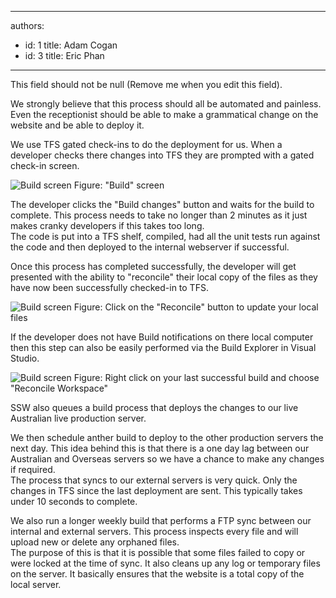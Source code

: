 

---
authors:
  - id: 1
    title: Adam Cogan
  - id: 3
    title: Eric Phan
---




<span class='intro'> This field should not be null (Remove me when you edit this field). </span>

<p>We strongly believe that this process should all be automated and painless. Even the receptionist should be able to make a grammatical change on the website and be able to deploy it.</p>
<p>We use TFS gated check-ins to do the deployment for us. When a developer checks there changes into TFS they are prompted with a gated check-in screen.</p>
<img class="ms-rteCustom-ImageArea" alt="Build screen" src="/WebSites/RulestoBetterWebsites-Deployment/PublishingImages/deployment1.jpg" /> <span class="ms-rteCustom-FigureNormal">Figure&#58; &quot;Build&quot; screen</span><br>
<p>The developer clicks the &quot;Build changes&quot; button and waits for the build to complete. This process needs to take no longer than 2 minutes as it just makes cranky developers if this takes too long.<br>
The code is put into a TFS shelf, compiled, had all the unit tests run against the code and then deployed to the internal webserver if successful.</p>
<p>Once this process has completed successfully, the developer will get presented with the ability to &quot;reconcile&quot; their local copy of the files as they have now been successfully checked-in to TFS.</p>
<img class="ms-rteCustom-ImageArea" alt="Build screen" src="/WebSites/RulestoBetterWebsites-Deployment/PublishingImages/deployment2.jpg" /> <span class="ms-rteCustom-FigureNormal">Figure&#58; Click on the &quot;Reconcile&quot; button to update your local files</span><br>
<p>If the developer does not have Build notifications on there local computer then this step can also be easily performed via the Build Explorer in Visual Studio.</p>
<img class="ms-rteCustom-ImageArea" alt="Build screen" src="/WebSites/RulestoBetterWebsites-Deployment/PublishingImages/deployment3.jpg" /> <span class="ms-rteCustom-FigureNormal">Figure&#58; Right click on your last successful build and choose &quot;Reconcile Workspace&quot;</span><br>
<p>SSW also queues a build process that deploys the changes to our live Australian live production server.</p>
<p>We then schedule anther build to deploy to the other production  servers the next day. This idea behind this is that there is a one day lag between our Australian and Overseas servers so we have a chance to make any changes if required.<br>
The process that syncs to our external servers is very quick. Only the changes in TFS since the last deployment are sent. This typically takes under 10 seconds to complete.</p>
<p>We also run a longer weekly build that performs a FTP sync between our internal and external servers. This process inspects every file and will upload new or delete any orphaned files.<br>
The purpose of this is that it is possible that some files failed to copy or were locked at the time of sync. It also cleans up any log or temporary files on the server. It basically ensures that the website is a total copy of the local server.</p>




